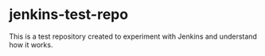 # jenkins-test-repo
This is a test repository created to experiment with Jenkins and understand how it works.
